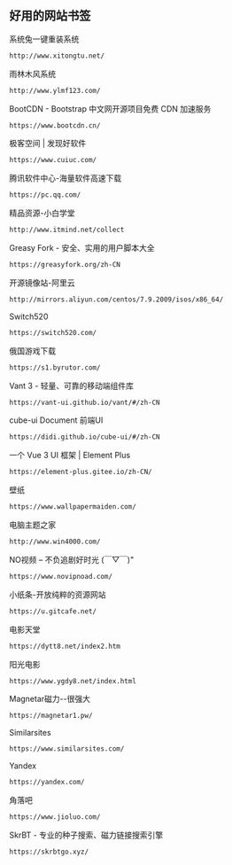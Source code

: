 ## 好用的网站书签



系统兔一键重装系统

```html
http://www.xitongtu.net/
```

雨林木风系统

```html
http://www.ylmf123.com/
```

BootCDN - Bootstrap 中文网开源项目免费 CDN 加速服务

```html
https://www.bootcdn.cn/
```

极客空间 | 发现好软件

```html
https://www.cuiuc.com/
```

腾讯软件中心-海量软件高速下载

```html
https://pc.qq.com/
```

精品资源-小白学堂

```html
http://www.itmind.net/collect
```

Greasy Fork - 安全、实用的用户脚本大全

```html
https://greasyfork.org/zh-CN
```

开源镜像站-阿里云

```html
http://mirrors.aliyun.com/centos/7.9.2009/isos/x86_64/
```

Switch520

```html
https://switch520.com/
```

俄国游戏下载

```html
https://s1.byrutor.com/
```

Vant 3 - 轻量、可靠的移动端组件库

```html
https://vant-ui.github.io/vant/#/zh-CN
```

cube-ui Document 前端UI

```html
https://didi.github.io/cube-ui/#/zh-CN
```

一个 Vue 3 UI 框架 | Element Plus

```html
https://element-plus.gitee.io/zh-CN/
```

壁纸

```html
https://www.wallpapermaiden.com/
```

电脑主题之家

```html
http://www.win4000.com/
```

NO视频 – 不负追剧好时光 (￣▽￣)"

```html
https://www.novipnoad.com/
```

小纸条-开放纯粹的资源网站

```html
https://u.gitcafe.net/
```

电影天堂

```html
https://dytt8.net/index2.htm
```

阳光电影

```html
https://www.ygdy8.net/index.html
```

Magnetar磁力--很强大

```html
https://magnetar1.pw/
```

Similarsites

```html
https://www.similarsites.com/
```

Yandex

```html
https://yandex.com/
```

角落吧

```html
https://www.jioluo.com/
```

SkrBT - 专业的种子搜索、磁力链接搜索引擎

```html
https://skrbtgo.xyz/
```



